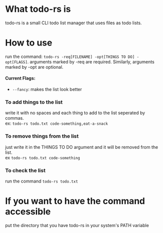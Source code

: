 # What todo-rs is
todo-rs is a small CLI todo list manager that uses files as todo lists.
# How to use
run the command: `todo-rs -req[FILENAME] -opt[THINGS TO DO] -opt[FLAGS]`.
arguments marked by -req are required. Similarly, arguments marked by -opt are optional.
#### Current Flags:
 - `--fancy`: makes the list look better
### To add things to the list
write it with no spaces and each thing to add to the list seperated by commas.<br>
ex: `todo-rs todo.txt code-something,eat-a-snack`
### To remove things from the list
just write it in the THINGS TO DO argument and it will be removed from the list.<br>
ex `todo-rs todo.txt code-something`
### To check the list
run the command `todo-rs todo.txt`
# If you want to have the command accessible
put the directory that you have todo-rs in your system's PATH variable
